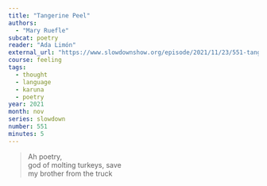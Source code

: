 ```yaml
---
title: "Tangerine Peel"
authors:
  - "Mary Ruefle"
subcat: poetry
reader: "Ada Limón"
external_url: "https://www.slowdownshow.org/episode/2021/11/23/551-tangerine-peel"
course: feeling
tags:
  - thought
  - language
  - karuna
  - poetry
year: 2021
month: nov
series: slowdown
number: 551
minutes: 5
---
```


> Ah poetry,  
god of molting turkeys, save  
my brother from the truck
